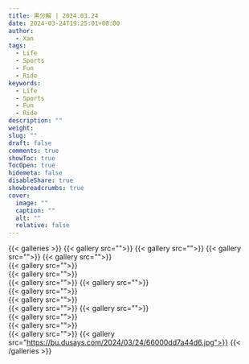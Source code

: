 ```yaml
---
title: 黒分解 | 2024.03.24
date: 2024-03-24T19:25:01+08:00
author:
  - Xan
tags:
  - Life
  - Sports
  - Fun
  - Ride
keywords:
  - Life
  - Sports
  - Fun
  - Ride
description: ""
weight: 
slug: ""
draft: false
comments: true
showToc: true
TocOpen: true
hidemeta: false
disableShare: true
showbreadcrumbs: true
cover:
  image: ""
  caption: ""
  alt: ""
  relative: false
---
```


{{< galleries >}}
{{< gallery src="">}}
{{< gallery src="">}}
{{< gallery src="">}}
{{< gallery src="">}}  
{{< gallery src="">}}  
{{< gallery src="">}}  
{{< gallery src="">}}
{{< gallery src="">}}  
{{< gallery src="">}}  
{{< gallery src="">}}  
{{< gallery src="">}}
{{< gallery src="">}}  
{{< gallery src="">}}  
{{< gallery src="">}}  
{{< gallery src="">}}
{{< gallery src="https://bu.dusays.com/2024/03/24/66000dd7a44d6.jpg">}}
{{< /galleries >}}